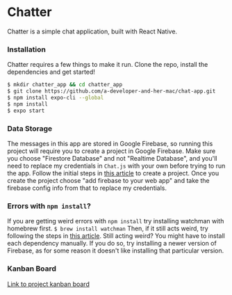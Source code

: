 # Chatter

Chatter is a simple chat application, built with React Native. 

### Installation

Chatter requires a few things to make it run. 
Clone the repo, install the dependencies and get started!

```sh
$ mkdir chatter_app && cd chatter_app
$ git clone https://github.com/a-developer-and-her-mac/chat-app.git
$ npm install expo-cli --global
$ npm install 
$ expo start
```

### Data Storage
The messages in this app are stored in Google Firebase, so running this project will require you to create a project in Google Firebase. Make sure you choose "Firestore Database" and not "Realtime Database", and you'll need to replace my credentials in `Chat.js` with your own before trying to run the app. Follow the initial steps in [this article](https://codinglatte.com/posts/how-to/how-to-create-a-firebase-project/) to create a project. Once you create the project choose "add firebase to your web app" and take the firebase config info from that to replace my credentials. 

### Errors with `npm install`?
If you are getting weird errors with `npm install` try installing watchman with homebrew first.
`$ brew install watchman`
Then, if it still acts weird, try following the steps in [this article](https://medium.com/@mrjohnkilonzi/how-to-resolve-no-xcode-or-clt-version-detected-d0cf2b10a750).
Still acting weird? You might have to install each dependency manually. If you do so, try installing a newer version of Firebase, as for some reason it doesn't like installing that particular version. 

### Kanban Board
[Link to project kanban board](https://trello.com/b/sxS6hdKv)

